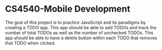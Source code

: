 # CS4540-Mobile Development

The goal of this project is to practice JavaScript and its paradigms by creating
a TODO app. This app should be able to add TODOs and track the number of total
TODOs as well as the number of unchecked TODOs. This app should be able to have a delete button within each TODO that removes
that TODO when clicked.


